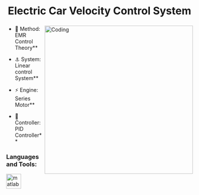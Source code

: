 <h1 align="center">Electric Car Velocity Control System</h1>
<h3 align="center"></h3>
<img align="right" alt="Coding" width="400" src="https://64.media.tumblr.com/9e7d8c53c8639efce3e732ad713814d2/bd5397dc863af424-77/s540x810/9089989033d486bd90230ffbdc6688178e1bdda5.gifv">

- 🔭 Method: EMR Control Theory**

- ⚓ System: Linear control System**

- ⚡ Engine: Series Motor**

- 🔎 Controller: PID Controller**
<h3 align="left">Languages and Tools:</h3><a href="https://www.mathworks.com/" target="_blank" rel="noreferrer"> <img src="https://upload.wikimedia.org/wikipedia/commons/2/21/Matlab_Logo.png" alt="matlab" width="40" height="40"/> </a> </p>
